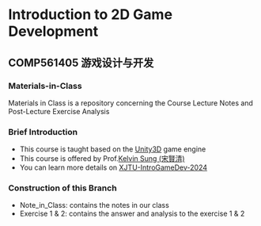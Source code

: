 # Introduction to 2D Game Development
## COMP561405 游戏设计与开发
### Materials-in-Class
Materials in Class is a repository concerning the Course Lecture Notes and Post-Lecture Exercise Analysis

### Brief Introduction
- This course is taught based on the [Unity3D](https://unity.com/cn) game engine
- This course is offered by Prof.[Kelvin Sung (宋賢清)](https://faculty.washington.edu/ksung/)
- You can learn more details on [XJTU-IntroGameDev-2024](https://myuwbclasses.github.io/XJTU-IntroGameDev/)

### Construction of this Branch
- Note_in_Class: contains the notes in our class
- Exercise 1 & 2: contains the answer and analysis to the exercise 1 & 2
